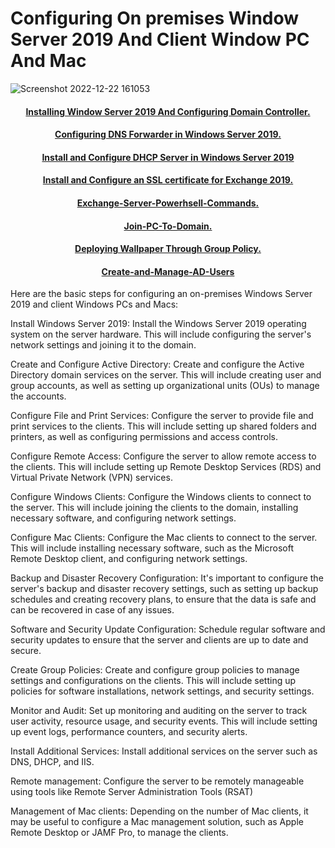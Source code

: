 # Configuring On premises Window Server 2019 And Client Window PC And Mac
![Screenshot 2022-12-22 161053](https://user-images.githubusercontent.com/86381942/209246133-92874d7f-1b3f-4da8-86f4-f00d5d658565.png)


<h4 align="center"> <a href="https://medium.com/@Beepin/how-to-install-window-server-2019-and-configure-domain-controller-d1dab823c203">Installing Window Server 2019 And Configuring Domain Controller. </a> </h4>

<h4 align="center"> <a href="https://github.com/MrAAGO/Configuring-DNS-Forwarder-in-Windows-Server-2019.">Configuring DNS Forwarder in Windows Server 2019. </a> </h4>

<h4 align="center"> <a href="https://medium.com/@Beepin/install-and-configure-dhcp-server-in-windows-server-2019-f84ae34f39ba">Install and Configure DHCP Server in Windows Server 2019 </a> </h4>

<h4 align="center"> <a href="https://medium.com/@Beepin/install-and-configure-an-ssl-certificate-for-exchange-2019-141f976dfde0">Install and Configure an SSL certificate for Exchange 2019. </a> </h4>

<h4 align="center"> <a href="https://github.com/MrAAGO/Exchange-Server-Powerhsell-Commands">Exchange-Server-Powerhsell-Commands. </a> </h4>

<h4 align="center"> <a href="https://github.com/MrAAGO/Join-PC-To-Domain/blob/main/README.md">Join-PC-To-Domain. </a> </h4>

<h4 align="center"> <a href="https://github.com/MrAAGO/Deploying-Wallpaper-Through-Group-Policy/blob/main/README.md">Deploying Wallpaper Through Group Policy. </a> </h4>

<h4 align="center"> <a href="https://github.com/MrAAGO/Create-and-Manage-AD-Users">Create-and-Manage-AD-Users </a> </h4>


Here are the basic steps for configuring an on-premises Windows Server 2019 and client Windows PCs and Macs:

Install Windows Server 2019: Install the Windows Server 2019 operating system on the server hardware. This will include configuring the server's network settings and joining it to the domain.

Create and Configure Active Directory: Create and configure the Active Directory domain services on the server. This will include creating user and group accounts, as well as setting up organizational units (OUs) to manage the accounts.

Configure File and Print Services: Configure the server to provide file and print services to the clients. This will include setting up shared folders and printers, as well as configuring permissions and access controls.

Configure Remote Access: Configure the server to allow remote access to the clients. This will include setting up Remote Desktop Services (RDS) and Virtual Private Network (VPN) services.

Configure Windows Clients: Configure the Windows clients to connect to the server. This will include joining the clients to the domain, installing necessary software, and configuring network settings.

Configure Mac Clients: Configure the Mac clients to connect to the server. This will include installing necessary software, such as the Microsoft Remote Desktop client, and configuring network settings.

Backup and Disaster Recovery Configuration: It's important to configure the server's backup and disaster recovery settings, such as setting up backup schedules and creating recovery plans, to ensure that the data is safe and can be recovered in case of any issues.

Software and Security Update Configuration: Schedule regular software and security updates to ensure that the server and clients are up to date and secure.

Create Group Policies: Create and configure group policies to manage settings and configurations on the clients. This will include setting up policies for software installations, network settings, and security settings.

Monitor and Audit: Set up monitoring and auditing on the server to track user activity, resource usage, and security events. This will include setting up event logs, performance counters, and security alerts.

Install Additional Services: Install additional services on the server such as DNS, DHCP, and IIS.

Remote management: Configure the server to be remotely manageable using tools like Remote Server Administration Tools (RSAT)

Management of Mac clients: Depending on the number of Mac clients, it may be useful to configure a Mac management solution, such as Apple Remote Desktop or JAMF Pro, to manage the clients.

